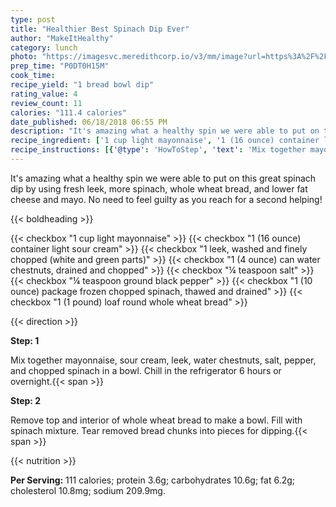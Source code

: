 ```yaml
---
type: post
title: "Healthier Best Spinach Dip Ever"
author: "MakeItHealthy"
category: lunch
photo: "https://imagesvc.meredithcorp.io/v3/mm/image?url=https%3A%2F%2Fimages.media-allrecipes.com%2Fuserphotos%2F886556.jpg"
prep_time: "P0DT0H15M"
cook_time: 
recipe_yield: "1 bread bowl dip"
rating_value: 4
review_count: 11
calories: "111.4 calories"
date_published: 06/18/2018 06:55 PM
description: "It's amazing what a healthy spin we were able to put on this great spinach dip by using fresh leek, more spinach, whole wheat bread, and lower fat cheese and mayo. No need to feel guilty as you reach for a second helping!"
recipe_ingredient: ['1 cup light mayonnaise', '1 (16 ounce) container light sour cream', '1 leek, washed and finely chopped (white and green parts)', '1 (4 ounce) can water chestnuts, drained and chopped', '¼ teaspoon salt', '¼ teaspoon ground black pepper', '1 (10 ounce) package frozen chopped spinach, thawed and drained', '1 (1 pound) loaf round whole wheat bread']
recipe_instructions: [{'@type': 'HowToStep', 'text': 'Mix together mayonnaise, sour cream, leek, water chestnuts, salt, pepper, and chopped spinach in a bowl. Chill in the refrigerator 6 hours or overnight.\n'}, {'@type': 'HowToStep', 'text': 'Remove top and interior of whole wheat bread to make a bowl. Fill with spinach mixture. Tear removed bread chunks into pieces for dipping.\n'}]
---
```


It's amazing what a healthy spin we were able to put on this great spinach dip by using fresh leek, more spinach, whole wheat bread, and lower fat cheese and mayo. No need to feel guilty as you reach for a second helping! 

{{< boldheading >}}

{{< checkbox "1 cup light mayonnaise" >}}
{{< checkbox "1 (16 ounce) container light sour cream" >}}
{{< checkbox "1  leek, washed and finely chopped (white and green parts)" >}}
{{< checkbox "1 (4 ounce) can water chestnuts, drained and chopped" >}}
{{< checkbox "¼ teaspoon salt" >}}
{{< checkbox "¼ teaspoon ground black pepper" >}}
{{< checkbox "1 (10 ounce) package frozen chopped spinach, thawed and drained" >}}
{{< checkbox "1 (1 pound) loaf round whole wheat bread" >}}


{{< direction >}}

**Step: 1**

Mix together mayonnaise, sour cream, leek, water chestnuts, salt, pepper, and chopped spinach in a bowl. Chill in the refrigerator 6 hours or overnight.{{< span >}}

**Step: 2**

Remove top and interior of whole wheat bread to make a bowl. Fill with spinach mixture. Tear removed bread chunks into pieces for dipping.{{< span >}}

{{< nutrition >}}

**Per Serving:** 111 calories; protein 3.6g; carbohydrates 10.6g; fat 6.2g; cholesterol 10.8mg; sodium 209.9mg.